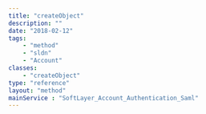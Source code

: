 ```yaml
---
title: "createObject"
description: ""
date: "2018-02-12"
tags:
    - "method"
    - "sldn"
    - "Account"
classes:
    - "createObject"
type: "reference"
layout: "method"
mainService : "SoftLayer_Account_Authentication_Saml"
---
```

